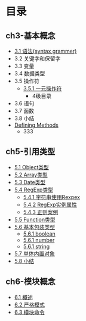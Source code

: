 # 目录

## ch3-基本概念 
* [3.1 语法(syntax grammer)](docs/ch3/syntax.md)
* 3.2 关键字和保留字
* 3.3 变量
* 3.4 数据类型
* 3.5 操作符
   * [3.5.1 一元操作符](351_yi_yuan_cao_zuo_fu.md)
       * 4级目录
* 3.6 语句
* 3.7 函数
* 3.8 小结
* [Defining Methods](methods.md)
   * 333


## ch5-引用类型   
* [5.1 Object类型](docs/ch5/object.md)
* [5.2 Array类型](docs/ch5/array.md)
* [5.3 Date类型](docs/ch5/date.md)
* [5.4 RegExp类型](docs/ch5/regexp/README.md)
   * [5.4.1 字符串使用Rexpex](docs/ch5/regexp/string.md)
   * [5.4.2 RegExp实例属性](docs/ch5/regexp/regexp.md)
   * [5.4.3 正则案例](docs/ch5/regexp/demo.md)
* [5.5 Function类型](docs/ch5/function.md)
* [5.6 基本包装类型]()
    * [5.6.1 boolean](docs/ch5/boolean.md) 
    * [5.6.1 number](docs/ch5/number.md)
    * [5.6.1 string](docs/ch5/string.md) 
* [5.7 单体内置对象]()
* [5.8 小结](docs/ch5/summary.md)

## ch6-模块概念
* [6.1 概述](docs/ch6/1.md)
* [6.2 严格模式](docs/ch6/2.md)
* [6.3 模块命令](docs/ch6/3.md)
